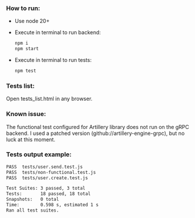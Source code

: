 ### **How to run:**

- Use node 20+
- Execute in terminal to run backend:

  ```bash
  npm i
  npm start
  ```

- Execute in terminal to run tests:
  ```bash
  npm test
  ```

### **Tests list:**

Open tests_list.html in any browser.

### **Known issue:**

The functional test configured for Artillery library does not run on the gRPC backend. I used a patched version (github://artillery-engine-grpc), but no luck at this moment.

### **Tests output example:**

```bash
PASS  tests/user.send.test.js
PASS  tests/non-functional.test.js
PASS  tests/user.create.test.js

Test Suites: 3 passed, 3 total
Tests:       18 passed, 18 total
Snapshots:   0 total
Time:        0.598 s, estimated 1 s
Ran all test suites.
```
